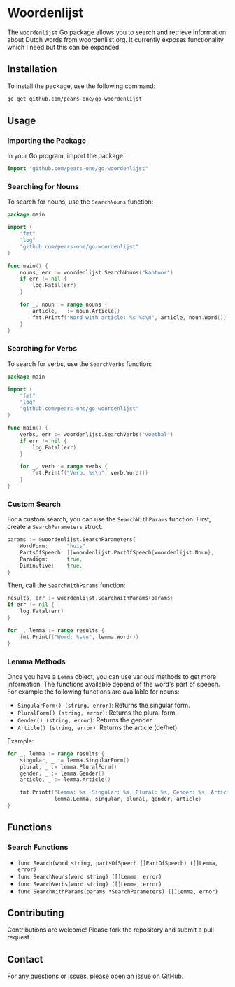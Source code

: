 # Woordenlijst

The `woordenlijst` Go package allows you to search and retrieve information about Dutch words from woordenlijst.org. It currently exposes functionality which I need but this can be expanded.

## Installation

To install the package, use the following command:

```bash
go get github.com/pears-one/go-woordenlijst
```

## Usage

### Importing the Package

In your Go program, import the package:

```go
import "github.com/pears-one/go-woordenlijst"
```

### Searching for Nouns

To search for nouns, use the `SearchNouns` function:

```go
package main

import (
    "fmt"
    "log"
    "github.com/pears-one/go-woordenlijst"
)

func main() {
    nouns, err := woordenlijst.SearchNouns("kantoor")
    if err != nil {
        log.Fatal(err)
    }

    for _, noun := range nouns {
        article, _ := noun.Article()
        fmt.Printf("Word with article: %s %s\n", article, noun.Word())
    }
}
```

### Searching for Verbs

To search for verbs, use the `SearchVerbs` function:

```go
package main

import (
    "fmt"
    "log"
    "github.com/pears-one/go-woordenlijst"
)

func main() {
    verbs, err := woordenlijst.SearchVerbs("voetbal")
    if err != nil {
        log.Fatal(err)
    }

    for _, verb := range verbs {
        fmt.Printf("Verb: %s\n", verb.Word())
    }
}
```

### Custom Search

For a custom search, you can use the `SearchWithParams` function. First, create a `SearchParameters` struct:

```go
params := &woordenlijst.SearchParameters{
    WordForm:      "huis",
    PartsOfSpeech: []woordenlijst.PartOfSpeech{woordenlijst.Noun},
    Paradigm:      true,
    Diminutive:    true,
}
```

Then, call the `SearchWithParams` function:

```go
results, err := woordenlijst.SearchWithParams(params)
if err != nil {
    log.Fatal(err)
}

for _, lemma := range results {
    fmt.Printf("Word: %s\n", lemma.Word())
}
```

### Lemma Methods

Once you have a `Lemma` object, you can use various methods to get more information. The functions available depend of the word's part of speech. For example the following functions are available for nouns:


- `SingularForm() (string, error)`: Returns the singular form.
- `PluralForm() (string, error)`: Returns the plural form.
- `Gender() (string, error)`: Returns the gender.
- `Article() (string, error)`: Returns the article (de/het).

Example:

```go
for _, lemma := range results {
    singular, _ := lemma.SingularForm()
    plural, _ := lemma.PluralForm()
    gender, _ := lemma.Gender()
    article, _ := lemma.Article()

    fmt.Printf("Lemma: %s, Singular: %s, Plural: %s, Gender: %s, Article: %s\n",
               lemma.Lemma, singular, plural, gender, article)
}
```

## Functions

### Search Functions

- `func Search(word string, partsOfSpeech []PartOfSpeech) ([]Lemma, error)`
- `func SearchNouns(word string) ([]Lemma, error)`
- `func SearchVerbs(word string) ([]Lemma, error)`
- `func SearchWithParams(params *SearchParameters) ([]Lemma, error)`

## Contributing

Contributions are welcome! Please fork the repository and submit a pull request.

## Contact

For any questions or issues, please open an issue on GitHub.